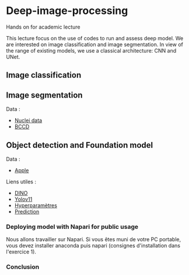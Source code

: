 # Deep-image-processing
Hands on for academic lecture

This lecture focus on the use of codes to run and assess deep model. We are interested on image classification and image segmentation. In view of the range of existing models, we use a classical architecture: CNN and UNet.

## Image classification

## Image segmentation

Data : 
- [Nuclei data](https://drive.google.com/file/d/1ZNoqmFJVK-1n9CtgfNI1B2UrKs_5aZRA/view?usp=drive_link)
- [BCCD](https://www.kaggle.com/datasets/jeetblahiri/bccd-dataset-with-mask?resource=download)


## Object detection and Foundation model

Data : 

- [Apple](https://uabox.univ-angers.fr/s/XWRYs3j7Aw8T9f7/download/Apple.zip)

Liens utiles : 

- [DINO](https://deepdataspace.com/playground/grounding_dino)
- [Yolov11](https://docs.ultralytics.com/fr/models/yolo11/)
- [Hyperparamètres](https://docs.ultralytics.com/modes/train/#train-settings)
- [Prediction](https://docs.ultralytics.com/modes/predict/#key-features-of-predict-mode)

### Deploying model with Napari for public usage

Nous allons travailler sur Napari. Si vous êtes muni de votre PC portable, vous devez installer anaconda puis napari (consignes d'installation dans l'exercice 1).

### Conclusion 
